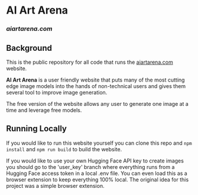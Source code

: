 # AI Art Arena
### _aiartarena.com_

## Background

This is the public repository for all code that runs the [aiartarena.com](https://aiartarena.com) website.

**AI Art Arena** is a user friendly website that puts many of the most cutting edge image models into the hands of non-technical users and gives them several tool to improve image generation.

The free version of the website allows any user to generate one image at a time and leverage free models.

## Running Locally

If you would like to run this website yourself you can clone this repo and `npm install` and `npm run build` to build the website. 

If you would like to use your own Hugging Face API key to create images you should go to the 'user_key' branch where everything runs from a Hugging Face access token in a local .env file. You can even load this as a browser extension to keep everything 100% local. The original idea for this project was a simple browser extension.